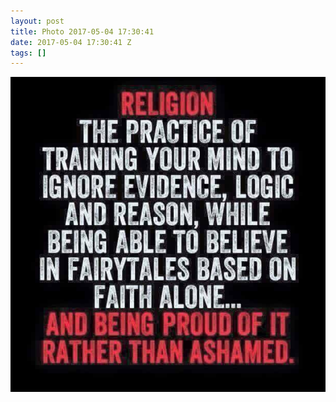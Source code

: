 ```yaml
---
layout: post
title: Photo 2017-05-04 17:30:41
date: 2017-05-04 17:30:41 Z
tags: []
---
```

![](/media/2017/05/160305349407.jpg)
